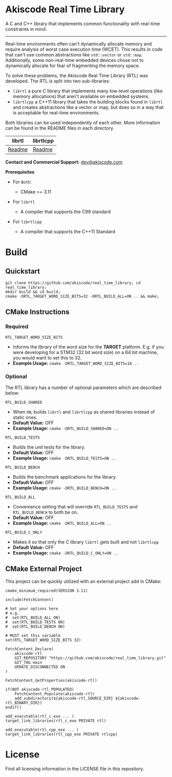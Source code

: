# Akiscode Real Time Library

A C and C++ library that implements common functionality with real-time constraints in mind.  

---

Real-time environments often can't dynamically allocate memory and require analysis of worst case execution time (WCET).  This results in code that can't use common abstractions like `std::vector` or `std::map`.  Additionally, some non-real-time embedded devices chose not to dynamically allocate for fear of fragmenting the memory space.  

To solve these problems, the Akiscode Real Time Library (RTL) was developed.  The RTL is split into two sub-libraries:

- `librtl` a pure C library that implements many low-level operations (like memory allocations) that aren't available on embedded systems.   
- `librtlcpp` a C++11 library that takes the building blocks found in `librtl` and creates abstractions like a vector or map, but does so in a way that is acceptable for real-time environments.

Both libraries can be used independently of each other.  More information can be found in the README files in each directory.

| librtl | librtlcpp|
| ---    | ---      |
| [Readme](librtl/README.md) | [Readme](librtlcpp/README.md)|

__Contact and Commercial Support:__ <dev@akiscode.com>

__Prerequisites__

- For `Both`:
    - CMake >= 3.11

- For `librtl`
    - A compiler that supports the C99 standard

- For `librtlcpp`
    - A compiler that supports the C++11 Standard

# Build

## Quickstart

```
git clone https://github.com/akiscode/real_time_library; cd real_time_library;
mkdir build && cd build;
cmake -DRTL_TARGET_WORD_SIZE_BITS=32 -DRTL_BUILD_ALL=ON .. && make;
```

## CMake Instructions

### Required

`RTL_TARGET_WORD_SIZE_BITS`

* Informs the library of the word size for the __TARGET__ platform.  E.g. if you were developing for a STM32 (32 bit word size) on a 64 bit machine, you would want to set this to 32.
* __Example Usage:__ `cmake -DRTL_TARGET_WORD_SIZE_BITS=16 ..`

### Optional

The RTL library has a number of optional parameters which are described below:

`RTL_BUILD_SHARED`

* When `ON`, builds `librtl` and `librtlcpp` as shared libraries instead of static ones.
* __Default Value:__ OFF
* __Example Usage:__ `cmake -DRTL_BUILD_SHARED=ON ..`

`RTL_BUILD_TESTS`

* Builds the unit tests for the library.
* __Default Value:__ OFF
* __Example Usage:__ `cmake -DRTL_BUILD_TESTS=ON ..`


`RTL_BUILD_BENCH`

* Builds the benchmark applications for the library.
* __Default Value:__ OFF
* __Example Usage:__ `cmake -DRTL_BUILD_BENCH=ON ..`

`RTL_BUILD_ALL`

* Convenience setting that will override `RTL_BUILD_TESTS` and `RTL_BUILD_BENCH` to both be on.
* __Default Value:__ OFF
* __Example Usage:__ `cmake -DRTL_BUILD_ALL=ON ..`

`RTL_BUILD_C_ONLY`

* Makes it so that only the C library `librtl` gets built and not `librtlcpp`
* __Default Value:__ OFF
* __Example Usage:__ `cmake -DRTL_BUILD_C_ONLY=ON ..`

## CMake External Project

This project can be quickly utilized with an external project add in CMake:

```
cmake_minimum_required(VERSION 3.11)

include(FetchContent)

# Set your options here
# e.g. 
#  set(RTL_BUILD_ALL ON)
#  set(RTL_BUILD_TESTS ON)
#  set(RTL_BUILD_BENCH ON)

# MUST set this variable
set(RTL_TARGET_WORD_SIZE_BITS 32)

FetchContent_Declare(
    akiscode-rtl
    GIT_REPOSITORY "https://github.com/akiscode/real_time_library.git"
    GIT_TAG main
    UPDATE_DISCONNECTED ON
)

FetchContent_GetProperties(akiscode-rtl)

if(NOT akiscode-rtl_POPULATED)
    FetchContent_Populate(akiscode-rtl)
    add_subdirectory(${akiscode-rtl_SOURCE_DIR} ${akiscode-rtl_BINARY_DIR})
endif()

add_executable(rtl_c_exe ... )
target_link_libraries(rtl_c_exe PRIVATE rtl)

add_executable(rtl_cpp_exe ... )
target_link_libraries(rtl_cpp_exe PRIVATE rtlcpp)
```
# License

Find all licensing information in the LICENSE file in this repository.

